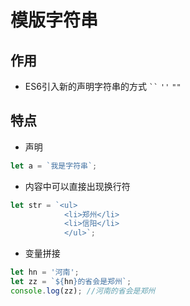 # 模版字符串

## 作用
- ES6引入新的声明字符串的方式 ` `` `  `''`  `""`

## 特点

- 声明

```js
let a = `我是字符串`;
```

- 内容中可以直接出现换行符

```js
let str = `<ul>
            <li>郑州</li>
            <li>信阳</li>
            </ul>`;
```

- 变量拼接

```js
let hn = '河南';
let zz = `${hn}的省会是郑州`;
console.log(zz); //河南的省会是郑州
```
